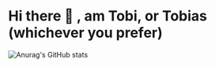 # Hi there 👋 , am Tobi, or Tobias (whichever you prefer)

![Anurag's GitHub stats](https://github-readme-stats.vercel.app/api?username=tobigiwa&show_icons=true&theme=radical)  
